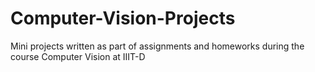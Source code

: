 # Computer-Vision-Projects

Mini projects written as part of assignments and homeworks during the course Computer Vision at IIIT-D
